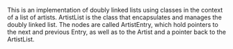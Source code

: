 This is an implementation of doubly linked lists using classes in the
context of a list of artists. ArtistList is the class that encapsulates
and manages the doubly linked list. The nodes are called ArtistEntry,
which hold pointers to the next and previous Entry, as well as to the
Artist and a pointer back to the ArtistList.

